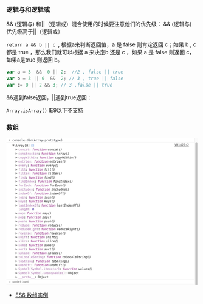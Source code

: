 ### 逻辑与和逻辑或
&& (逻辑与) 和||（逻辑或）混合使用的时候要注意他们的优先级：
&& (逻辑与) 优先级高于||（逻辑或）

`return a && b || c `,
根据a来判断返回值，a 是 false 则肯定返回 c；如果 b , c 都是 true ，那么我们就可以根据 a 来决定b 还是 c ，如果 a 是 false 则返回 c，如果a是true 则返回 b。

```js
var a = 3  &&  0 || 2;  //2 , false || true
var b = 3 || 0  &&  2; // 3 , true || false
var c= 0 || 2 && 3; // 3 ,false || true
```
&&遇到false返回，||遇到true返回：

`Array.isArray()` IE9以下不支持

### 数组

![array](../img/array.png)

- [ES6 数组实例](./es6-array-04-13.js)
